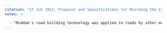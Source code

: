 ```yaml
---
citation: "17 Jun 1912, Proposal and Specifications for Building the Cook's Corners Brookton, Slaterville Springs Highway in the County of Tompkins, Caroline, Tompkins County Clerk, Ithaca NY."
notes: >-

  - "McAdam's road building technology was applied to roads by other engineers. One of these engineers was Richard Edgeworth, who filled the gaps between the surface stones with a mixture of stone dust and water, providing a smoother surface for the increased traffic using the roads. This basic method of construction is sometimes known as water-bound macadam. Although this method required a great deal of manual labour, it resulted in a strong and free-draining pavement. Roads constructed in this manner were described as "macadamized." ...With the advent of motor vehicles, dust became a serious problem on macadam roads. The area of low air pressure created under fast-moving vehicles sucked dust from the road surface, creating dust clouds and a gradual unraveling of the road material. This problem was approached by spraying tar on the surface to create tar-bound macadam. In 1902 a Swiss doctor, Ernest Guglielminetti, came upon the idea of using tar from Monaco's gasworks for binding the dust. Later a mixture of coal tar and ironworks slag, patented by Edgar Purnell Hooley as tarmac, was introduced. A more durable road surface (modern mixed asphalt pavement) sometimes referred to in the U.S. as blacktop, was introduced in the 1920s. This pavement method mixed the aggregates into the asphalt with the binding material before they were laid. The macadam surface method laid the stone and sand aggregates on the road and then sprayed it with the binding material. While macadam roads have now been resurfaced in most developed countries, some are preserved along stretches of roads such as the United States' National Road. Because of the historic use of macadam as a road surface, roads in some parts of the United States (such as parts of Pennsylvania) are often referred to as macadam, even though they might be made of asphalt or concrete. Similarly, the term "tarmac" is sometimes colloquially applied to asphalt roads or aircraft runways. ([Macadam](https://en.wikipedia.org/wiki/Macadam), Wikipedia.org.) 
---
```



